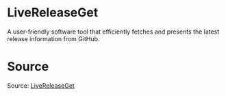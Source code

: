 # LiveReleaseGet

A user-friendly software tool that efficiently fetches and presents the latest release information from GitHub.

# Source

Source: [LiveReleaseGet](https://github.com/berkaygediz/LiveReleaseGet)
